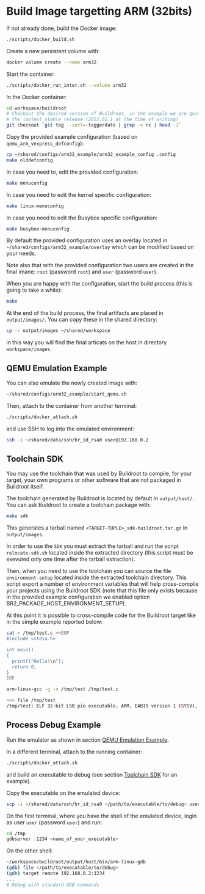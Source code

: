 # Build Image targetting ARM (32bits)

If not already done, build the Docker image:

```bash
./scripts/docker_build.sh
```

Create a new persistent volume with:

```bash
docker volume create --name arm32
```

Start the container:

```bash
./scripts/docker_run_inter.sh --volume arm32
```

In the Docker container:

```bash
cd workspace/buildroot
# Checkout the desired version of Buildroot, in the example we are going to use
# the lastest stable release (2022.02.1 at the time of writing)
git checkout `git tag --sort=-taggerdate | grep -v rc | head -1`
```

Copy the provided example configuration (based on
`qemu_arm_vexpress_defconfig`):

```bash
cp ~/shared/configs/arm32_example/arm32_example_config .config
make olddefconfig
```

In case you need to, edit the provided configuration:

```bash
make menuconfig
```

In case you need to edit the kernel specific configuration:

```bash
make linux-menuconfig
```

In case you need to edit the Busybox specific configuration:

```bash
make busybox-menuconfig
```

By default the provided configuration uses an overlay located in
`~/shared/configs/arm32_example/overlay` which can be modified based on your
needs.

Note also that with the provided configuration two users are created in the
final imane: `root` (password `root`) and `user` (password `user`).

When you are happy with the configuration, start the build process (this is
going to take a while):

```bash
make
```

At the end of the build process, the final artifacts are placed in
`output/images/`. You can copy these in the shared directory:

```bash
cp -r output/images ~/shared/workspace
```

in this way you will find the final articats on the host in directory
`workspace/images`.

## QEMU Emulation Example

You can also emulate the newly created image with:

```bash
~/shared/configs/arm32_example/start_qemu.sh
```

Then, attach to the container from another terminal:

```bash
./scripts/docker_attach.sh
```

and use SSH to log into the emulated environment:

```bash
ssh -i ~/shared/data/ssh/br_id_rsa0 user@192.168.0.2
```

## Toolchain SDK

You may use the toolchain that was used by Buildroot to compile, for your
target, your own programs or other software that are not packaged in Buildroot
itself.

The toolchain generated by Buildroot is located by default in `output/host/`.
You can ask Buildroot to create a toolchain package with:

```bash
make sdk
```

This generates a tarball named `<TARGET-TUPLE>_sdk-buildroot.tar.gz` in
`output/images`.

In order to use the `SDK` you must extract the tarball and run the script
`relocate-sdk.sh` located inside the extracted directory (this script must be
exevuted only one time after the tarball extraction).

Then, when you need to use the toolchain you can source the file
`environment-setup` located inside the extracted toolchain directory. This
script export a number of environment variables that will help cross-compile
your projects using the Buildroot SDK (note that this file only exists because
in the provided example configuration we enabled option
BR2_PACKAGE_HOST_ENVIRONMENT_SETUP).

At this point it is possible to cross-compile code for the Buildroot target like
in the simple example reported below:

```bash
cat > /tmp/test.c <<EOF
#include <stdio.h>

int main()
{
  printf("Hello!\n");
  return 0;
}
EOF
```

```bash
arm-linux-gcc -g -o /tmp/test /tmp/test.c
```

```bash
>>> file /tmp/test
/tmp/test: ELF 32-bit LSB pie executable, ARM, EABI5 version 1 (SYSV), dynamically linked, interpreter /lib/ld-linux-armhf.so.3, for GNU/Linux 4.9.0, with debug_info, not stripped
```

## Process Debug Example

Run the emulator as shown in section [QEMU Emulation Example](#qemu-emulation-example).

In a different terminal, attach to the running container:

```bash
./scripts/docker_attach.sh
```

and build an executable to debug (see section [Toolchain SDK](#toolchain-sdk)
for an example).

Copy the executable on the emulated device:

```bash
scp -i ~/shared/data/ssh/br_id_rsa0 </path/to/executable/to/debug> user@192.168.0.2:/tmp/
```

On the first terminal, where you have the shell of the emulated device, login as
user `user` (password `user`) and run:

```bash
cd /tmp
gdbserver :1234 <name_of_your_executable>
```

On the other shell:

```bash
~/workspace/buildroot/output/host/bin/arm-linux-gdb
(gdb) file </path/to/executable/to/debug>
(gdb) target remote 192.168.0.2:1234
...
# Debug with standard GDB commands
```
